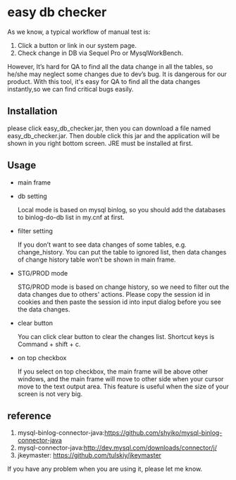 easy db checker
=============
As we know, a typical workflow of manual test  is: 

1. Click a button or link in our system page.
2. Check change in DB via Sequel Pro or MysqlWorkBench.

However,  It’s hard for QA to find all the data change in all the tables, so he/she may neglect some changes due to dev’s bug. It is dangerous for our product. With this tool, it's easy for QA to find all the data changes instantly,so we can find critical bugs easily.

## Installation
please click easy_db_checker.jar, then you can download a file named easy_db_checker.jar.  Then double click this jar and the application will be shown in you right bottom screen. JRE must be installed at first.

## Usage
* main frame
* db setting

    Local mode is based on mysql binlog, so you should add the databases to binlog-do-db list in my.cnf at first.
* filter setting

    If you don’t want to see data changes of some tables, e.g. change_history. You can put the table to ignored list, then data changes of change history table won’t be shown in main frame.
* STG/PROD mode

    STG/PROD mode is based on change history, so we need to filter out the data changes due to others' actions. Please copy the session id in cookies and then paste the session id into input dialog before you see the data changes.
* clear button

    You can click clear button to clear the changes list.  Shortcut keys is Command + shift + c.
* on top checkbox

    If you select  on top checkbox, the main frame will be above other windows, and the main frame will move to other side when your cursor move to the text output area. This feature is useful when the size of your screen is not very big.


## reference

1. mysql-binlog-connector-java:https://github.com/shyiko/mysql-binlog-connector-java
2. mysql-connector-java:http://dev.mysql.com/downloads/connector/j/
3. jkeymaster: https://github.com/tulskiy/jkeymaster


If you have any problem when you are using it, please let me know.

